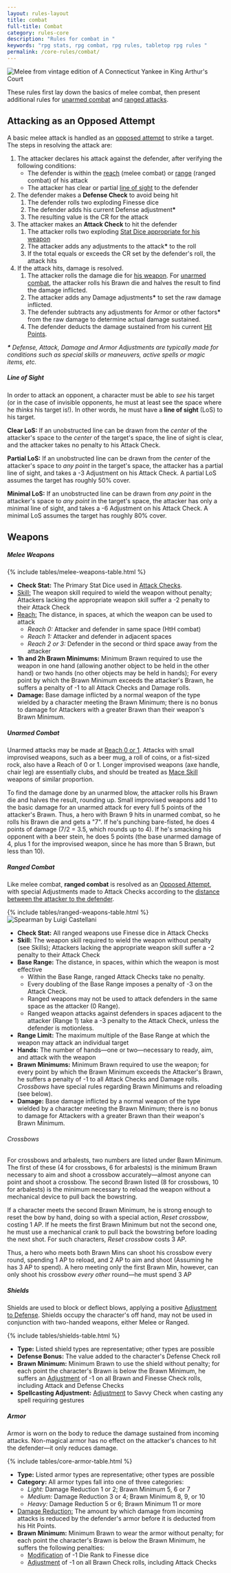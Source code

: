 ```yaml
---
layout: rules-layout
title: combat
full-title: Combat
category: rules-core
description: "Rules for combat in "
keywords: "rpg stats, rpg combat, rpg rules, tabletop rpg rules "
permalink: /core-rules/combat/
---
```


<div class="ph-ins-50 tab-ins-50 cmp-ins-33 mar-l ftrm-mar first-img">
  <img src="{{site.baseurl}}/img/conn-yankee-melee-300x300.jpg" srcset="{{site.baseurl}}/img/conn-yankee-melee-500x500.jpg 500w" size="50vw" class="border-thin" alt="Melee from vintage edition of A Connecticut Yankee in King Arthur's Court" title="Melee from vintage edition of A Connecticut Yankee in King Arthur's Court - Public Domain">
</div>

<p>These rules first lay down the basics of melee combat, then present additional rules for <a href="#unarmed-combat">unarmed combat</a> and <a href="#ranged-combat">ranged attacks</a>.</p>


<h2>Attacking as an Opposed Attempt</h2>
<p>A basic melee attack is handled as an <a href="{{site.baseurl}}/core-rules/challenges/#opposed-attempts">opposed attempt</a> to strike a target. The steps in resolving the attack are:</p>

<ol>
  <li><span id="attacker-declares-attack">The attacker declares his attack</span> against the defender, after verifying the following conditions:
    <ul class="bulleted circle">
      <li>The defender is within the <a href="#melee-weapons">reach</a> (melee combat) or <a href="#ranged-weapons">range</a> (ranged combat) of his attack</li>
      <li>The attacker has clear or partial <a href="#line-of-sight">line of sight</a> to the defender</li>
    </ul>
  </li>
  <li><span id="defense-checks">The defender makes a <strong>Defense Check</strong></span> to avoid being hit
    <ol class="lower-alpha">
      <li>The defender rolls two exploding Finesse dice</li>
      <li>The defender adds his current Defense adjustment<strong>&ast;</strong></li>
      <li>The resulting value is the CR for the attack</li>
    </ol>
  </li>
  <li><span id="attack-checks">The attacker makes an <strong>Attack Check</strong></span> to hit the defender
    <ol class="lower-alpha">
      <li>The attacker rolls two exploding <a href="#melee-weapons">Stat Dice appropriate for his weapon</a></li>
      <li>The attacker adds any adjustments to the attack<strong>&ast;</strong> to the roll</li>
      <li>If the total equals or exceeds the CR set by the defender's roll, the attack hits</li>
    </ol>
  </li>
  <li><span id="attack-hits">If the attack hits,</span> damage is resolved.
    <ol class="lower-alpha">
      <li>The attacker rolls the damage die for <a href="#melee-weapons">his weapon</a>. For <a href="#unarmed-combat">unarmed combat</a>, the attacker rolls his Brawn die and halves the result to find the damage inflicted.</li>
      <li>The attacker adds any Damage adjustments<strong>&ast;</strong> to set the raw damage inflicted.</li>
      <li>The defender subtracts any adjustments for Armor or other factors<strong>&ast;</strong> from the raw damage to determine actual damage sustained.</li>
      <li>The defender deducts the damage sustained from his current <a href="{{site.baseurl}}/core-rules/characters/#stats">Hit Points</a>.</li>
    </ol>
  </li>
</ol>
<p><em><strong>&ast;</strong> Defense, Attack, Damage and Armor Adjustments are typically made for conditions such as special skills or maneuvers, active spells or magic items, etc.</em></p>

<h5 id="line-of-sight">Line of Sight</h5>
<p>In order to attack an opponent, a character must be able to <em>see</em> his target (or in the case of invisible opponents, he must at least see the space where he <em>thinks</em> his target is!). In other words, he must have a <strong>line of sight</strong> (LoS) to his target.</p>

<p><strong>Clear LoS:</strong> If an unobstructed line can be drawn from the <em>center</em> of the attacker's space to the <em>center</em> of the target's space, the line of sight is clear, and the attacker takes no penalty to his Attack Check.</p>

<p><strong>Partial LoS:</strong> If an unobstructed line can be drawn from the <em>center</em> of the attacker's space to <em>any point</em> in the target's space, the attacker has a partial line of sight, and takes a -3 Adjustment on his Attack Check. A partial LoS assumes the target has roughly 50% cover.</p>

<p><strong>Minimal LoS:</strong> If an unobstructed line can be drawn from <em>any point</em> in the attacker's space to <em>any point</em> in the target's space, the attacker has only a minimal line of sight, and takes a -6 Adjustment on his Attack Check. A minimal LoS assumes the target has roughly 80% cover.</p>

<h2>Weapons</h2>

<h5>Melee Weapons</h5>
<div id="melee-weapons" class="ftrm-half">
  {% include tables/melee-weapons-table.html %}
</div>

<ul class="ftrm">
  <li><strong>Check Stat:</strong> The Primary Stat Dice used in <a href="#attack-checks">Attack Checks</a>.</li>
  <li><a href="{{site.baseurl}}/core-rules/skills/#skills">Skill:</a> The weapon skill required to wield the weapon without penalty; Attackers lacking the appropriate weapon skill suffer a -2 penalty to their Attack Check</li>
  <li><a href="#attacker-declares-attack"><span id="reach">Reach:</span></a> The distance, in spaces, at which the weapon can be used to attack
    <ul class="bulleted">
      <li><em>Reach 0:</em> Attacker and defender in same space (HtH combat)</li>
      <li><em>Reach 1:</em> Attacker and defender in adjacent spaces</li>
      <li><em>Reach 2 or 3:</em> Defender in the second or third space away from the attacker</li>
    </ul>
  </li>
  <li><strong>1h and 2h Brawn Minimums:</strong> Minimum Brawn required to use the weapon in one hand (allowing another object to be held in the other hand) or two hands (no other objects may be held in hands); For every point by which the Brawn Minimum exceeds the attacker's Brawn, he suffers a penalty of -1 to all Attack Checks and Damage rolls.</li>
  <li><strong>Damage:</strong> Base damage inflicted by a normal weapon of the type wielded by a character meeting the Brawn Minimum; there is no bonus to damage for Attackers with a greater Brawn than their weapon's Brawn Minimum.</li>
</ul>

<h5 id="unarmed-combat">Unarmed Combat</h5>
<p>Unarmed attacks may be made at <a href="#reach">Reach 0 or 1</a>. Attacks with small improvised weapons, such as a beer mug, a roll of coins, or a fist-sized rock, also have a Reach of 0 or 1. Longer improvised weapons (axe handle, chair leg) are essentially clubs, and should be treated as <a href="#melee-weapons">Mace Skill</a> weapons of similar proportion.</p>

<p>To find the damage done by an unarmed blow, the attacker rolls his Brawn die and halves the result, rounding up. Small improvised weapons add 1 to the basic damage for an unarmed attack for every full 5 points of the attacker's Brawn. Thus, a hero with Brawn 9 hits in unarmed combat, so he rolls his Brawn die and gets a "7". If he's punching bare-fisted, he does 4 points of damage (7/2 = 3.5, which rounds up to 4). If he's smacking his opponent with a beer stein, he does 5 points (the base unarmed damage of 4, plus 1 for the improvised weapon, since he has more than 5 Brawn, but less than 10).</p>

<h5 id="ranged-combat">Ranged Combat</h5>

<p>Like melee combat, <strong>ranged combat</strong> is resolved as an <a href="{{site.baseurl}}/core-rules/challenges/#opposed-attempts">Opposed Attempt</a>, with special Adjustments made to Attack Checks according to the <a href="#range">distance between the attacker to the defender</a>.</p>

<div id="ranged-weapons" class="ftrm-half">
{% include tables/ranged-weapons-table.html %}
</div>

<div class="ph-ins-33 tab-ins-33 cmp-ins-33 mar-l ftrm-mar ">
  <img src="{{site.baseurl}}/img/spearman-LuigiCastellani-250x263.jpg" srcset="{{site.baseurl}}/img/spearman-LuigiCastellani-400x421.jpg 400w, {{site.baseurl}}/img/spearman-LuigiCastellani-700x736.jpg 700w, {{site.baseurl}}/img/spearman-LuigiCastellani-1000x1052.jpg 1000w, {{site.baseurl}}/img/spearman-LuigiCastellani-1250x1315.jpg 1250w" size="35vw" class=" border-thin flip" alt="Spearman by Luigi Castellani" title="Spearman - Public domain image by Luigi Castellani">
</div>

<ul class="ftrm">
  <li><strong>Check Stat:</strong> All ranged weapons use Finesse dice in Attack Checks</li>
  <li><strong>Skill:</strong> The weapon skill required to wield the weapon without penalty (see Skills); Attackers lacking the appropriate weapon skill suffer a -2 penalty to their Attack Check</li>
  <li><strong><span id="range">Base Range:</span></strong> The distance, in spaces, within which the weapon is most effective
    <ul class="bulleted">
      <li>Within the Base Range, ranged Attack Checks take no penalty.</li>
      <li>Every doubling of the Base Range imposes a penalty of -3 on the Attack Check.</li>
      <li>Ranged weapons may not be used to attack defenders in the same space as the attacker (0 Range).</li>
      <li>Ranged weapon attacks against defenders in spaces adjacent to the attacker (Range 1) take a -3 penalty to the Attack Check, unless the defender is motionless.</li>
    </ul>
  </li>
  <li><strong>Range Limit:</strong> The maximum multiple of the Base Range at which the weapon may attack an individual target</li>
  <li><strong>Hands:</strong> The number of hands&mdash;one or two&mdash;necessary to ready, aim, and attack with the weapon</li>
  <li><strong>Brawn Minimums:</strong> Minimum Brawn required to use the weapon; for every point by which the Brawn Minimum exceeds the Attacker's Brawn, he suffers a penalty of -1 to all Attack Checks and Damage rolls. <em>Crossbows</em> have special rules regarding Brawn Minimums and reloading (see below).</li>
  <li><strong>Damage:</strong> Base damage inflicted by a normal weapon of the type wielded by a character meeting the Brawn Minimum; there is no bonus to damage for Attackers with a greater Brawn than their weapon's Brawn Minimum.</li>
</ul>

<h6>Crossbows</h6>
<p>For crossbows and arbalests, two numbers are listed under Bawn Minimum. The first of these (4 for crossbows, 6 for arbalests) is the minimum Brawn necessary to aim and shoot a crossbow accurately&mdash;almost anyone can point and shoot a crossbow. The second Brawn listed (8 for crossbows, 10 for arbalests) is the minimum necessary to reload the weapon without a mechanical device to pull back the bowstring.</p>
<p>If a character meets the second Brawn Minimum, he is strong enough to reset the bow by hand, doing so with a special action, <em>Reset crossbow</em>, costing 1 AP. If he meets the first Brawn Minimum but not the second one, he must use a mechanical crank to pull back the bowstring before loading the next shot. For such characters, <em>Reset crossbow</em> costs 3 AP.</p>
<p>Thus, a hero who meets both Brawn Mins can shoot his crossbow every round, spending 1 AP to reload, and 2 AP to aim and shoot (Assuming he has 3 AP to spend). A hero meeting only the first Brawn Min, however, can only shoot his crossbow <em>every other</em> round&mdash;he must spend 3 AP

<h5>Shields</h5>
<p>Shields are used to block or deflect blows, applying a positive  <a href="#defense-checks">Adjustment to Defense</a>. Shields occupy the character's off hand, may not be used in conjunction with two-handed weapons, either Melee or Ranged.</p>

{% include tables/shields-table.html %}

<ul class="ftrm">
  <li><strong>Type:</strong> Listed shield types are representative; other types are possible</li>
  <li><strong>Defense Bonus:</strong> The value added to the character's Defense Check roll</li>
  <li><strong>Brawn Minimum:</strong> Minimum Brawn to use the shield without penalty; for each point the character's Brawn is below the Brawn Minimum, he suffers an <a href="{{site.baseurl}}/core-rules/dice/#adjustments">Adjustment</a> of -1 on all Brawn and Finesse Check rolls, including Attack and Defense Checks</li>
  <li><strong>Spellcasting Adjustment:</strong> <a href="{{site.baseurl}}/core-rules/dice/#adjustments">Adjustment</a> to Savvy Check when casting any spell requiring gestures</li>
</ul>

<h5 id="armor">Armor</h5>
<p>Armor is worn on the body to reduce the damage sustained from incoming attacks. Non-magical armor has no effect on the attacker's chances to hit the defender&mdash;it only reduces damage.</p>

<div id="armor-table">
  {% include tables/core-armor-table.html %}
</div>

<ul class="ftrm">
  <li><strong>Type:</strong> Listed armor types are representative; other types are possible</li>
  <li><strong>Category:</strong> All armor types fall into one of three categories:
    <ul class="bulleted">
      <li><em>Light:</em> Damage Reduction 1 or 2; Brawn Minimum 5, 6 or 7</li>
      <li><em>Medium:</em> Damage Reduction 3 or 4; Brawn Minimum 8, 9, or 10</li>
      <li><em>Heavy:</em> Damage Reduction 5 or 6; Brawn Minimum 11 or more</li>
    </ul>
  </li>
  <li><a href="#attack-hits">Damage Reduction:</a> The amount by which damage from incoming attacks is reduced by the defender's armor before it is deducted from his Hit Points.
  </li>
  <li><strong>Brawn Minimum:</strong> Minimum Brawn to wear the armor without penalty; for each point the character's Brawn is below the Brawn Minimum, he suffers the following penalties:
    <ul class="bulleted">
      <li><a href="{{site.baseurl}}/core-rules/dice/#modifying-dice">Modification</a> of -1 Die Rank to Finesse dice</li>
      <li><a href="{{site.baseurl}}/core-rules/dice/#adjustments">Adjustment</a> of -1 on all Brawn Check rolls, including Attack Checks</li>
    </ul>
  </li>
</ul>


<!--{% comment %}
<h5>Conditions</h5>
<p><strong>Conditions</strong> are adverse effects suffered due to accident, injury, or magical influence. They impact a hero's effectiveness in combat in a variety of ways, and may be of brief, extended, or permanent duration.</p>

{% include tables/condition-durations-table.html %}

<ul>
  <li><strong>Lasts:</strong> approximate duration of the condition during narrative (non-combat) play.</li>
  <li><strong>Removed:</strong> how the condition is removed during combat.</li>
</ul>
{% endcomment %}-->
